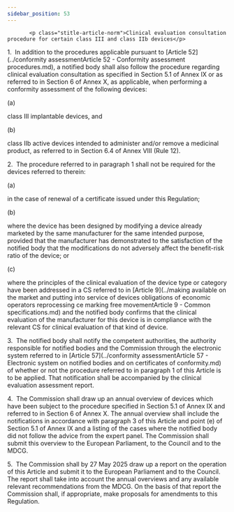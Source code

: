 ```yaml
---
sidebar_position: 53
---
```

           <p class="stitle-article-norm">Clinical evaluation consultation procedure for certain class III and class IIb devices</p>
   <p class="norm">1.&nbsp;&nbsp;In addition to the procedures 
applicable pursuant to [Article&nbsp;52](../conformity assessmentArticle 52 - Conformity assessment procedures.md), a notified body shall also 
follow the procedure regarding clinical evaluation consultation as 
specified in Section&nbsp;5.1 of Annex&nbsp;IX or as referred to in 
Section&nbsp;6 of Annex&nbsp;X, as applicable, when performing a 
conformity assessment of the following devices:</p>
   <div class="grid-container grid-list">
      <div class="list grid-list-column-1">
         <span>(a)&nbsp;</span>
      </div>
      <div class="grid-list-column-2">
         <p class="norm">class III implantable devices, and</p>
      </div>
   </div>
   <div class="grid-container grid-list">
      <div class="list grid-list-column-1">
         <span>(b)&nbsp;</span>
      </div>
      <div class="grid-list-column-2">
         <p class="norm">class IIb active devices intended to administer
 and/or remove a medicinal product, as referred to in Section&nbsp;6.4 
of Annex&nbsp;VIII (Rule 12).</p>
      </div>
   </div>
   <p class="norm">2.&nbsp;&nbsp;The procedure referred to in paragraph&nbsp;1 shall not be required for the devices referred to therein:</p>
   <div class="grid-container grid-list">
      <div class="list grid-list-column-1">
         <span>(a)&nbsp;</span>
      </div>
      <div class="grid-list-column-2">
         <p class="norm">in the case of renewal of a certificate issued under this Regulation;</p>
      </div>
   </div>
   <div class="grid-container grid-list">
      <div class="list grid-list-column-1">
         <span>(b)&nbsp;</span>
      </div>
      <div class="grid-list-column-2">
         <p class="norm">where the device has been designed by modifying
 a device already marketed by the same manufacturer for the same 
intended purpose, provided that the manufacturer has demonstrated to the
 satisfaction of the notified body that the modifications do not 
adversely affect the benefit-risk ratio of the device; or</p>
      </div>
   </div>
   <div class="grid-container grid-list">
      <div class="list grid-list-column-1">
         <span>(c)&nbsp;</span>
      </div>
      <div class="grid-list-column-2">
         <p class="norm">where the principles of the clinical evaluation
 of the device type or category have been addressed in a CS referred to 
in [Article&nbsp;9](../making available on the market and putting  into service of devices obligations of economic operators  reprocessing ce marking free movementArticle 9 - Common specifications.md) and the notified body confirms that the clinical 
evaluation of the manufacturer for this device is in compliance with the
 relevant CS for clinical evaluation of that kind of device.</p>
      </div>
   </div>
   <p class="norm">3.&nbsp;&nbsp;The notified body shall notify the 
competent authorities, the authority responsible for notified bodies and
 the Commission through the electronic system referred to in 
[Article&nbsp;57](../conformity assessmentArticle 57 - Electronic system on notified bodies and on certificates of conformity.md) of whether or not the procedure referred to in 
paragraph&nbsp;1 of this Article&nbsp;is to be applied. That 
notification shall be accompanied by the clinical evaluation assessment 
report.</p>
   <p class="norm">4.&nbsp;&nbsp;The Commission shall draw up an annual 
overview of devices which have been subject to the procedure specified 
in Section&nbsp;5.1 of Annex&nbsp;IX and referred to in Section&nbsp;6 
of Annex&nbsp;X. The annual overview shall include the notifications in 
accordance with paragraph&nbsp;3 of this Article&nbsp;and point&nbsp;(e)
 of Section&nbsp;5.1 of Annex&nbsp;IX and a listing of the cases where 
the notified body did not follow the advice from the expert panel. The 
Commission shall submit this overview to the European Parliament, to the
 Council and to the MDCG.</p>
   <p class="norm">5.&nbsp;&nbsp;The Commission shall by 27 May 2025 
draw up a report on the operation of this Article&nbsp;and submit it to 
the European Parliament and to the Council. The report shall take into 
account the annual overviews and any available relevant recommendations 
from the MDCG. On the basis of that report the Commission shall, if 
appropriate, make proposals for amendments to this Regulation.</p>